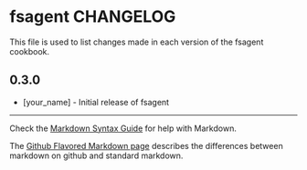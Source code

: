 fsagent CHANGELOG
=================

This file is used to list changes made in each version of the fsagent cookbook.

0.3.0
-----
- [your_name] - Initial release of fsagent

- - -
Check the [Markdown Syntax Guide](http://daringfireball.net/projects/markdown/syntax) for help with Markdown.

The [Github Flavored Markdown page](http://github.github.com/github-flavored-markdown/) describes the differences between markdown on github and standard markdown.
